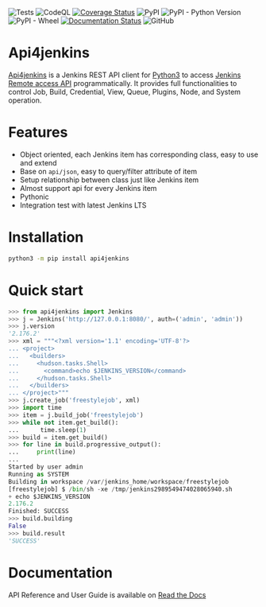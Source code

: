 ![Tests](https://github.com/joelee2012/api4jenkins/workflows/Tests/badge.svg?branch=master)
![CodeQL](https://github.com/joelee2012/api4jenkins/workflows/CodeQL/badge.svg?branch=master)
[![Coverage Status](https://coveralls.io/repos/github/joelee2012/api4jenkins/badge.svg?branch=master)](https://coveralls.io/github/joelee2012/api4jenkins?branch=master)
![PyPI](https://img.shields.io/pypi/v/api4jenkins)
![PyPI - Python Version](https://img.shields.io/pypi/pyversions/api4jenkins)
![PyPI - Wheel](https://img.shields.io/pypi/wheel/api4jenkins)
[![Documentation Status](https://readthedocs.org/projects/api4jenkins/badge/?version=latest)](https://api4jenkins.readthedocs.io/en/latest/?badge=latest)
![GitHub](https://img.shields.io/github/license/joelee2012/api4jenkins)


# Api4jenkins

[Api4jenkins](https://github.com/joelee2012/api4jenkins) is a Jenkins REST API client for [Python3](https://www.python.org/) to access [Jenkins](https://jenkins.io/) [Remote access API](https://wiki.jenkins.io/display/JENKINS/Remote+access+API) programmatically. It provides full functionalities to control Job, Build, Credential, View, Queue, Plugins, Node, and System operation.

# Features

- Object oriented, each Jenkins item has corresponding class, easy to use and extend
- Base on `api/json`, easy to query/filter attribute of item
- Setup relationship between class just like Jenkins item
- Almost support api for every Jenkins item
- Pythonic
- Integration test with latest Jenkins LTS

# Installation

```bash
python3 -m pip install api4jenkins
```

# Quick start

```python
>>> from api4jenkins import Jenkins
>>> j = Jenkins('http://127.0.0.1:8080/', auth=('admin', 'admin'))
>>> j.version
'2.176.2'
>>> xml = """<?xml version='1.1' encoding='UTF-8'?>
... <project>
...   <builders>
...     <hudson.tasks.Shell>
...       <command>echo $JENKINS_VERSION</command>
...     </hudson.tasks.Shell>
...   </builders>
... </project>"""
>>> j.create_job('freestylejob', xml)
>>> import time
>>> item = j.build_job('freestylejob')
>>> while not item.get_build():
...      time.sleep(1)
>>> build = item.get_build()
>>> for line in build.progressive_output():
...     print(line)
...
Started by user admin
Running as SYSTEM
Building in workspace /var/jenkins_home/workspace/freestylejob
[freestylejob] $ /bin/sh -xe /tmp/jenkins2989549474028065940.sh
+ echo $JENKINS_VERSION
2.176.2
Finished: SUCCESS
>>> build.building
False
>>> build.result
'SUCCESS'
  ```

# Documentation
API Reference and User Guide is available on [Read the Docs](https://api4jenkins.readthedocs.io/)

